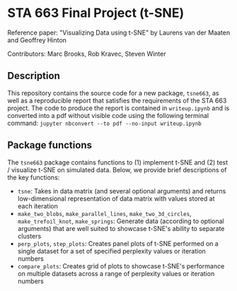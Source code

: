 # STA 663 Final Project (t-SNE)

Reference paper: "Visualizing Data using t-SNE" by Laurens van der Maaten and Geoffrey Hinton

Contributors: Marc Brooks, Rob Kravec, Steven Winter

## Description

This repository contains the source code for a new package, `tsne663`, as well as a reproducible report that satisfies the requirements of the STA 663 project. The code to produce the report is contained in `writeup.ipynb` and is converted into a pdf without visible code using the following terminal command: `jupyter nbconvert --to pdf --no-input writeup.ipynb`

## Package functions

The `tsne663` package contains functions to (1) implement t-SNE and (2) test / visualize t-SNE on simulated data. Below, we provide brief descriptions of the key functions:

- `tsne`: Takes in data matrix (and several optional arguments) and returns low-dimensional representation of data matrix with values stored at each iteration
- `make_two_blobs`, `make_parallel_lines`, `make_two_3d_circles`, `make_trefoil_knot`, `make_springs`: Generate data (according to optional arguments) that are well suited to showcase t-SNE's ability to separate clusters
- `perp_plots`, `step_plots`: Creates panel plots of t-SNE performed on a single dataset for a set of specified perplexity values or iteration numbers
- `compare_plots`: Creates grid of plots to showcase t-SNE's performance on multiple datasets across a range of perplexity values or iteration numbers

